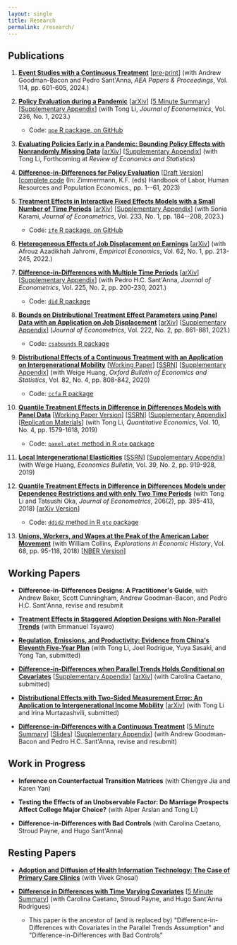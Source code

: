 ```yaml
---
layout: single
title: Research
permalink: /research/
---
```


## Publications

1. [**Event Studies with a Continuous Treatment**](https://doi.org/10.1257/pandp.20241047) [[pre-print](https://psantanna.com/files/CGBS_AEAPP.pdf)] (with Andrew Goodman-Bacon and Pedro Sant'Anna, *AEA Papers & Proceedings*, Vol. 114, pp. 601-605, 2024.)

1. [**Policy Evaluation during a Pandemic**](https://doi.org/10.1016/j.jeconom.2023.03.009) [[arXiv](https://arxiv.org/abs/2105.06927)] [[5 Minute Summary](/posts/five-minute-pandemic-policy)] [[Supplementary Appendix](/files/pandemic-policy/Callaway_Li_2023_Supplementary_Appendix.pdf)] (with Tong Li, *Journal of Econometrics*, Vol. 236, No. 1, 2023.)     

    * Code: [`ppe` R package, on GitHub](https://github.com/bcallaway11/ppe)


2. [**Evaluating Policies Early in a Pandemic: Bounding Policy Effects with Nonrandomly Missing Data**](https://doi.org/10.1162/rest_a_01306) [[arXiv](https://arxiv.org/abs/2005.09605)] [[Supplementary Appendix](/files/CL-Covid-Bounds/Callaway_Li_Covid_Bounds_2022_Supplementary_Appendix.pdf)] (with Tong Li, Forthcoming at *Review of Economics and Statistics*)

3. [**Difference-in-Differences for Policy Evaluation**](https://link.springer.com/referenceworkentry/10.1007/978-3-319-57365-6_352-1) [[Draft Version](files/Callaway-Chapter-2022/main.pdf)] [[complete code](https://github.com/bcallaway11/did_chapter) (In: Zimmermann, K.F. (eds) Handbook of Labor, Human Resources and Population Economics., pp. 1--61, 2023)

4. [**Treatment Effects in Interactive Fixed Effects Models with a Small Number of Time Periods**](https://doi.org/10.1016/j.jeconom.2022.02.001) [[arXiv](https://arxiv.org/abs/2006.15780)] [[Supplementary Appendix](files/IFE/Callaway_Karami_2022_appendix.pdf)] (with Sonia Karami, *Journal of Econometrics*, Vol. 233, No. 1, pp. 184--208, 2023.)

    * Code: [`ife` R package, on GitHub](https://github.com/bcallaway11/ife)

5. [**Heterogeneous Effects of Job Displacement on Earnings**](https://doi.org/10.1007/s00181-020-01961-w) [[arXiv](https://arxiv.org/abs/2006.04968)] (with Afrouz Azadikhah Jahromi, *Empirical Economics*, Vol. 62, No. 1, pp. 213-245, 2022.) 

6. [**Difference-in-Differences with Multiple Time Periods**](https://doi.org/10.1016/j.jeconom.2020.12.001) [[arXiv](https://arxiv.org/abs/1803.09015)] [[Supplementary Appendix](https://pedrohcgs.github.io/files/Callaway_SantAnna_2020_supp.pdf)] (with Pedro H.C. Sant'Anna, *Journal of Econometrics*, Vol. 225, No. 2, pp. 200-230, 2021.) 

    * Code: [`did` R package](https://bcallaway11.github.io/did/)

7. [**Bounds on Distributional Treatment Effect Parameters using Panel Data with an Application on Job Displacement**](https://doi.org/10.1016/j.jeconom.2020.02.005) [[arXiv](https://arxiv.org/abs/2008.08117)] [[Supplementary Appendix](files/DTE/supplementary-appendix.pdf)] (*Journal of Econometrics*, Vol. 222, No. 2, pp. 861-881, 2021.)

    * Code: [`csabounds` R package](https://bcallaway11.github.io/csabounds/)

8. [**Distributional Effects of a Continuous Treatment with an Application on Intergenerational Mobility**](http://dx.doi.org/10.1111/obes.12355) [[Working Paper](files/Callaway-Huang-2018/cfa2.pdf)] [[SSRN](https://papers.ssrn.com/sol3/papers.cfm?abstract_id=3078187)] [[Supplementary Appendix](files/Callaway-Huang-2018/supplementary-appendix.pdf)] (with Weige Huang, *Oxford Bulletin of Economics and Statistics*, Vol. 82, No. 4, pp. 808-842, 2020)

    * Code: [`ccfa` R package](https://weigehuangecon.github.io/ccfa/)

9. [**Quantile Treatment Effects in Difference in Differences Models with Panel Data**](http://qeconomics.org/ojs/index.php/qe/article/view/704) [[Working Paper Version](files/Callaway-Li-2019/panel-treatment-effects.pdf)] [[SSRN](https://papers.ssrn.com/sol3/papers.cfm?abstract_id=3013341)] [[Supplementary Appendix](files/Callaway-Li-2019/supplementary-appendix.pdf)] [[Replication Materials](files/Callaway-Li-2019/Callaway-Li-2019-replication-files.zip)] (with Tong Li, *Quantitative Economics*, Vol. 10, No. 4, pp. 1579-1618, 2019)

    * Code: [`panel.qtet` method in R `qte` package](http://bcallaway11.github.io/qte/articles/panel-qtet.html)

10. [**Local Intergenerational Elasticities**](http://www.accessecon.com/Pubs/EB/2019/Volume39/EB-19-V39-I2-P88.pdf) [[SSRN](https://papers.ssrn.com/sol3/papers.cfm?abstract_id=3233873)] [[Supplementary Appendix](http://www.accessecon.com/pubs/EB/tempPDF/file_Supplemental_0_0_120174_temp.pdf)] (with Weige Huang, *Economics Bulletin*, Vol. 39, No. 2, pp. 919-928, 2019)

11. [**Quantile Treatment Effects in Difference in Differences Models under Dependence Restrictions and with only Two Time Periods**](https://www.sciencedirect.com/science/article/pii/S0304407618301027) (with Tong Li and Tatsushi Oka, *Journal of Econometrics*, 206(2), pp. 395-413, 2018) [[arXiv Version](https://arxiv.org/pdf/1702.03618.pdf)]

    * Code: [`ddid2` method in R `qte` package](http://bcallaway11.github.io/qte/articles/ddid2.html)

12. [**Unions, Workers, and Wages at the Peak of the American Labor Movement**](https://www.sciencedirect.com/science/article/pii/S0014498317300451) (with William Collins, *Explorations in Economic History*, Vol. 68, pp. 95-118, 2018) [[NBER Version](http://www.nber.org/papers/w23516)]


## Working Papers

* **Difference-in-Differences Designs: A Practitioner's Guide**, with Andrew Baker, Scott Cunningham, Andrew Goodman-Bacon, and Pedro H.C. Sant'Anna, revise and resubmit

* [**Treatment Effects in Staggered Adoption Designs with Non-Parallel Trends**](https://arxiv.org/abs/2308.02899) (with Emmanuel Tsyawo)

* [**Regulation, Emissions, and Productivity: Evidence from China's Eleventh Five-Year Plan**](https://www.bankofcanada.ca/wp-content/uploads/2024/03/swp2024-7.pdf) (with Tong Li, Joel Rodrigue, Yuya Sasaki, and Yong Tan, submitted)

* [**Difference-in-Differences when Parallel Trends Holds Conditional on Covariates**](/files/DID-Covariates/Caetano_Callaway_2024.pdf) [[Supplementary Appendix](/files/DID-Covariates/CC_Supplementary_Appendix.pdf)] [[arXiv](https://arxiv.org/abs/2406.15288)] (with Carolina Caetano, submitted)

* [**Distributional Effects with Two-Sided Measurement Error: An Application to Intergenerational Income Mobility**](/files/Two-Sided-Measurement-Error/Callaway_Li_Murtazashvili_2024.pdf) [[arXiv](https://arxiv.org/abs/2107.09235)] (with Tong Li and Irina Murtazashvili, submitted)

* [**Difference-in-Differences with a Continuous Treatment**](https://arxiv.org/abs/2107.02637) [[5 Minute Summary](/posts/five-minute-did-continuous-treatment)] [[Slides](/files/DID-Continuous-Treatment/slides/did_reading_group.html)] [[Supplementary Appendix](https://psantanna.com/files/CGBS_supp.pdf)] (with Andrew Goodman-Bacon and Pedro H.C. Sant'Anna, revise and resubmit) 

## Work in Progress

* **Inference on Counterfactual Transition Matrices** (with Chengye Jia and Karen Yan)

* **Testing the Effects of an Unobservable Factor: Do Marriage Prospects Affect College Major Choice?** (with Alper Arslan and Tong Li)

* **Difference-in-Differences with Bad Controls** (with Carolina Caetano, Stroud Payne, and Hugo Sant'Anna)


## Resting Papers

* [**Adoption and Diffusion of Health Information Technology: The Case of Primary Care Clinics**](https://www.econstor.eu/bitstream/10419/64846/1/72645320X.pdf) (with Vivek Ghosal)

* [**Difference in Differences with Time Varying Covariates**](https://arxiv.org/abs/2202.02903v1) [[5 Minute Summary](posts/fms-did-time-varying-covariates)] (with Carolina Caetano, Stroud Payne, and Hugo Sant'Anna Rodrigues)

    * This paper is the ancestor of (and is replaced by) "Difference-in-Differences with Covariates in the Parallel Trends Assumption" and "Difference-in-Differences with Bad Controls"
